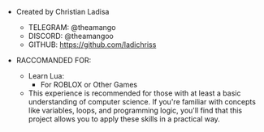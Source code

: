 
- Created by Christian Ladisa
    - TELEGRAM: @theamango
    - DISCORD: @theamangoo
    - GITHUB: https://github.com/ladichriss

- RACCOMANDED FOR:
    - Learn Lua:
        - For ROBLOX or Other Games
    - This experience is recommended for those with at least a basic understanding of computer science. 
      If you're familiar with concepts like variables, loops, and programming logic, you'll find that this project allows you to apply these skills in a practical way.